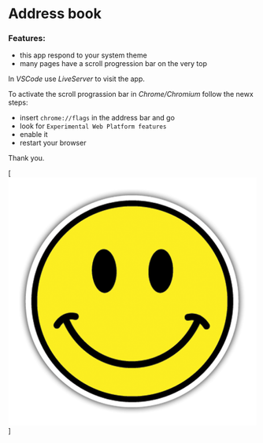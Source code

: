 # Address book

### Features:

- this app respond to your system theme
- many pages have a scroll progression bar on the very top

In _VSCode_ use _LiveServer_ to visit the app.

To activate the scroll prograssion bar in _Chrome/Chromium_ follow the newx steps:

- insert `chrome://flags` in the address bar and go
- look for `Experimental Web Platform features`
- enable it
- restart your browser

Thank you.

[![Smile](/assets/images/smile.png "Smile")]
